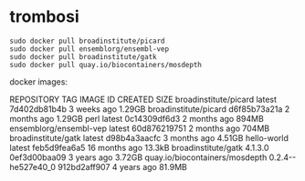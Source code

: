 # trombosi

```
sudo docker pull broadinstitute/picard
sudo docker pull ensemblorg/ensembl-vep
sudo docker pull broadinstitute/gatk
sudo docker pull quay.io/biocontainers/mosdepth
```

docker images:

REPOSITORY                       TAG                 IMAGE ID       CREATED         SIZE
broadinstitute/picard            latest              7d402db81b4b   3 weeks ago     1.29GB
broadinstitute/picard            <none>              d6f85b73a21a   2 months ago    1.29GB
perl                             latest              0c14309df6d3   2 months ago    894MB
ensemblorg/ensembl-vep           latest              60d876219751   2 months ago    704MB
broadinstitute/gatk              latest              d98b4a3aacfc   3 months ago    4.51GB
hello-world                      latest              feb5d9fea6a5   16 months ago   13.3kB
broadinstitute/gatk              4.1.3.0             0ef3d00baa09   3 years ago     3.72GB
quay.io/biocontainers/mosdepth   0.2.4--he527e40_0   912bd2aff907   4 years ago     81.9MB

